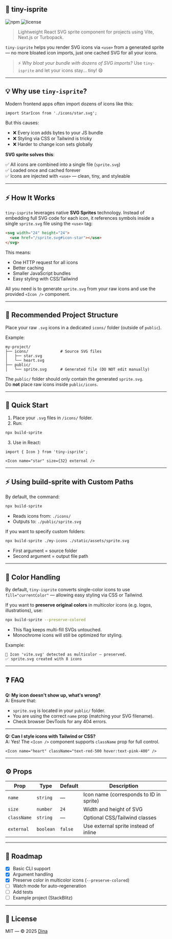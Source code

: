 ## 🧩 tiny-isprite

![npm](https://img.shields.io/npm/v/tiny-isprite) ![license](https://img.shields.io/npm/l/tiny-isprite)

> Lightweight React SVG sprite component for projects using Vite, Next.js or Turbopack.

`tiny-isprite` helps you render SVG icons via `<use>` from a generated sprite — no more bloated icon imports, just one cached SVG for all your icons.

> ⚡️ _Why bloat your bundle with dozens of SVG imports?_
> Use `tiny-isprite` and let your icons stay... tiny! 😄

---

## 💡 Why use `tiny-isprite`?

Modern frontend apps often import dozens of icons like this:

```tsx
import StarIcon from './icons/star.svg';
```

But this causes:
- ❌ Every icon adds bytes to your JS bundle
- ❌ Styling via CSS or Tailwind is tricky
- ❌ Harder to change icon sets globally

**SVG sprite solves this**:

✅ All icons are combined into a single file (`sprite.svg`)  
✅ Loaded once and cached forever  
✅ Icons are injected with `<use>` — clean, tiny, and styleable

---

## ⚡ How It Works

`tiny-isprite` leverages native **SVG Sprites** technology. Instead of embedding full SVG code for each icon, it references symbols inside a single `sprite.svg` file using the `<use>` tag:

```html
<svg width="24" height="24">
  <use href="/sprite.svg#icon-star"></use>
</svg>
```

This means:
- One HTTP request for all icons
- Better caching
- Smaller JavaScript bundles
- Easy styling with CSS/Tailwind

All you need is to generate `sprite.svg` from your raw icons and use the provided `<Icon />` component.

---

## 📂 Recommended Project Structure

Place your raw `.svg` icons in a dedicated `icons/` folder (outside of `public`).

Example:

```
my-project/
├── icons/              # Source SVG files
│   ├── star.svg
│   └── heart.svg
├── public/            
│   └── sprite.svg      # Generated file (DO NOT edit manually)
```

The `public/` folder should only contain the generated `sprite.svg`.  
Do **not** place raw icons inside `public/icons`.

---

## 🚀 Quick Start

1. Place your `.svg` files in `/icons/` folder.  
2. Run:

```bash
npx build-sprite
```

3. Use in React:

```tsx
import { Icon } from 'tiny-isprite';

<Icon name="star" size={32} external />
```

---

## ⚡ Using build-sprite with Custom Paths

By default, the command:

```bash
npx build-sprite
```

- Reads icons from: `./icons/`
- Outputs to: `./public/sprite.svg`

If you want to specify custom folders:

```bash
npx build-sprite ./my-icons ./static/assets/sprite.svg
```

- First argument = source folder  
- Second argument = output file path

---

## 🎨 Color Handling

By default, `tiny-isprite` converts single-color icons to use `fill="currentColor"` — allowing easy styling via CSS or Tailwind.

If you want to **preserve original colors** in multicolor icons (e.g. logos, illustrations), use:

```bash
npx build-sprite --preserve-colored
```

- This flag keeps multi-fill SVGs untouched.
- Monochrome icons will still be optimized for styling.

Example:

```
🎨 Icon 'vite.svg' detected as multicolor — preserved.
✅ sprite.svg created with 8 icons
```

---

## ❓ FAQ

**Q: My icon doesn't show up, what's wrong?**  
A: Ensure that:

- `sprite.svg` is located in your `public/` folder.
- You are using the correct `name` prop (matching your SVG filename).
- Check browser DevTools for any 404 errors.

---

**Q: Can I style icons with Tailwind or CSS?**  
A: Yes! The `<Icon />` component supports `className` prop for full control.

```tsx
<Icon name="heart" className="text-red-500 hover:text-pink-400" />
```

---

## ⚙️ Props

| Prop        | Type      | Default | Description                             |
| ----------- | --------- | ------- | --------------------------------------- |
| `name`      | `string`  | —       | Icon name (corresponds to ID in sprite) |
| `size`      | `number`  | `24`    | Width and height of SVG                 |
| `className` | `string`  | —       | Optional CSS/Tailwind classes           |
| `external`  | `boolean` | `false` | Use external sprite instead of inline   |

---

## 🚧 Roadmap

- [x] Basic CLI support
- [x] Argument handling
- [x] Preserve color in multicolor icons (`--preserve-colored`)
- [ ] Watch mode for auto-regeneration
- [ ] Add tests
- [ ] Example project (StackBlitz)

---

## 🧩 License

MIT — © 2025 [Dina](https://github.com/YOUR_USERNAME)



